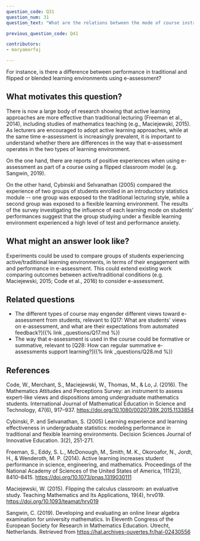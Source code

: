 ```yaml
---
question_code: Q31
question_num: 31
question_text: "What are the relations between the mode of course instruction and students' performance and activity in e-assessment?" 

previous_question_code: Q41

contributors: 
- maryamarfaj

---
```



For instance, is there a difference between performance in traditional and flipped or blended learning environments using e-assessment? 



## What motivates this question?

There is now a large body of research showing that active learning approaches are more effective than traditional lecturing (Freeman et al., 2014), including studies of mathematics teaching (e.g., Maciejewski, 2015).
As lecturers are encouraged to adopt active learning approaches, while at the same time e-assessment is increasingly prevalent, it is important to understand whether there are differences in the way that e-assessment operates in the two types of learning environment.

On the one hand, there are reports of positive experiences when using e-assessment as part of a course using a flipped classroom model (e.g. Sangwin, 2019).

On the other hand, Cybinski and Selvanathan (2005) compared the experience of two groups of students enrolled in an introductory statistics module -- one group was exposed to the traditional lecturing style, while a second group was exposed to a flexible learning environment. The results of the survey investigating the influence of each learning mode  on students’ performances suggest that the group studying under a flexible learning environment experienced a high level of test and performance anxiety.

## What might an answer look like?

Experiments could be used to compare groups of students experiencing active/traditional learning environments, in terms of their engagement with and performance in e-assessment. This could extend existing work comparing outcomes between active/traditional conditions (e.g. Maciejewski, 2015; Code et al., 2016) to consider e-assessment.

## Related questions

* The different types of course may engender different views toward e-assessment from students, relevant to [Q17: What are  students' views on e-assessment, and what are their expectations from automated feedback?]({% link _questions/Q17.md %})
* The way that e-assessment is used in the course could be formative or summative, relevant to [Q28: How can regular summative e-assessments support learning?]({% link _questions/Q28.md %})

## References

<div class="reference_list" markdown="1">

Code, W., Merchant, S., Maciejewski, W., Thomas, M., & Lo, J. (2016). The Mathematics Attitudes and Perceptions Survey: an instrument to assess expert-like views and dispositions among undergraduate mathematics students. International Journal of Mathematical Education in Science and Technology, 47(6), 917–937. <https://doi.org/10.1080/0020739X.2015.1133854>

Cybinski, P. and Selvanathan, S. (2005) Learning experience and learning effectiveness in undergraduate statistics: modeling performance in traditional and flexible learning environments. Decision Sciences Journal of Innovative Education. 3(2), 251-271.

Freeman, S., Eddy, S. L., McDonough, M., Smith, M. K., Okoroafor, N., Jordt, H., & Wenderoth, M. P. (2014). Active learning increases student performance in science, engineering, and mathematics. Proceedings of the National Academy of Sciences of the United States of America, 111(23), 8410–8415. <https://doi.org/10.1073/pnas.1319030111>

Maciejewski, W. (2015). Flipping the calculus classroom: an evaluative study. Teaching Mathematics and Its Applications, 19(4), hrv019. <https://doi.org/10.1093/teamat/hrv019>

Sangwin, C. (2019). Developing and evaluating an online linear algebra examination for university mathematics. In Eleventh Congress of the European Society for Research in Mathematics Education. Utrecht, Netherlands. Retrieved from <https://hal.archives-ouvertes.fr/hal-02430556>

</div>
